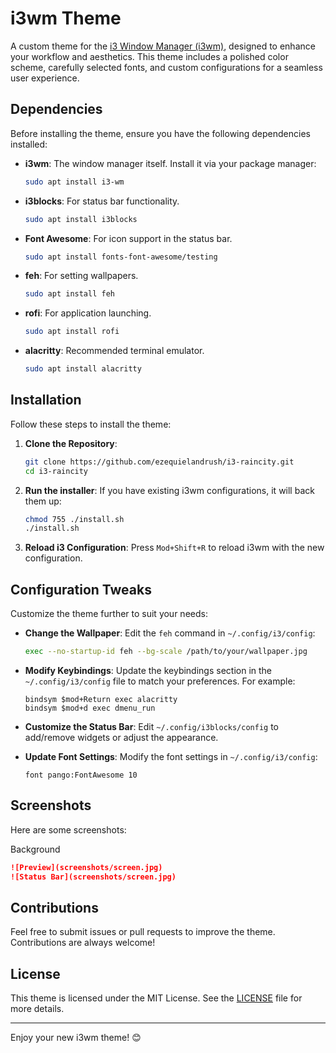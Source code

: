 # i3wm Theme

A custom theme for the [i3 Window Manager (i3wm)](https://i3wm.org/), designed to enhance your workflow and aesthetics. This theme includes a polished color scheme, carefully selected fonts, and custom configurations for a seamless user experience.

## Dependencies

Before installing the theme, ensure you have the following dependencies installed:

- **i3wm**: The window manager itself. Install it via your package manager:
  ```bash
  sudo apt install i3-wm
  ```
- **i3blocks**: For status bar functionality.
  ```bash
  sudo apt install i3blocks
  ```
- **Font Awesome**: For icon support in the status bar.
  ```bash
  sudo apt install fonts-font-awesome/testing
  ```
- **feh**: For setting wallpapers.
  ```bash
  sudo apt install feh
  ```
- **rofi**: For application launching.
  ```bash
  sudo apt install rofi
  ```
- **alacritty**: Recommended terminal emulator.
    ```bash
  sudo apt install alacritty
  ```

## Installation

Follow these steps to install the theme:

1. **Clone the Repository**:
   ```bash
   git clone https://github.com/ezequielandrush/i3-raincity.git
   cd i3-raincity
   ```

2. **Run the installer**:
   If you have existing i3wm configurations, it will back them up:
   ```bash
   chmod 755 ./install.sh
   ./install.sh
   ```
   
3. **Reload i3 Configuration**:
   Press `Mod+Shift+R` to reload i3wm with the new configuration.

## Configuration Tweaks

Customize the theme further to suit your needs:

- **Change the Wallpaper**:
  Edit the `feh` command in `~/.config/i3/config`:
  ```bash
  exec --no-startup-id feh --bg-scale /path/to/your/wallpaper.jpg
  ```

- **Modify Keybindings**:
  Update the keybindings section in the `~/.config/i3/config` file to match your preferences. For example:
  ```
  bindsym $mod+Return exec alacritty
  bindsym $mod+d exec dmenu_run
  ```

- **Customize the Status Bar**:
  Edit `~/.config/i3blocks/config` to add/remove widgets or adjust the appearance.

- **Update Font Settings**:
  Modify the font settings in `~/.config/i3/config`:
  ```
  font pango:FontAwesome 10
  ```

## Screenshots

Here are some screenshots:

Background
```markdown
![Preview](screenshots/screen.jpg)
![Status Bar](screenshots/screen.jpg)
```

## Contributions

Feel free to submit issues or pull requests to improve the theme. Contributions are always welcome!

## License

This theme is licensed under the MIT License. See the [LICENSE](LICENSE) file for more details.

---

Enjoy your new i3wm theme! 😊

